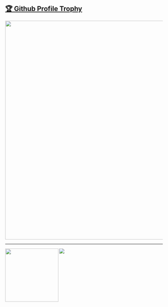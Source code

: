 <a href="https://github.com/ryo-ma/github-profile-trophy"><h2>🏆 Github Profile Trophy</h2></a>
<a href="https://github.com/ryo-ma/github-profile-trophy">
  <img width=700 src="https://github-profile-trophy.vercel.app/?username=tiger0421&theme=gruvbox" />
</a>

---

<div>
  <img height="170" align="left" src="https://github-readme-stats.vercel.app/api?username=tiger0421&count_private=true&include_all_commits=true&show_icons=true&theme=synthwave" />

  <img src="https://github-readme-stats.vercel.app/api/top-langs/?username=tiger0421&theme=synthwave&count_private=true&langs_count=6&hide=CMake,jupyter%20notebook,MatLab,HTML,TeX" />
</div>
